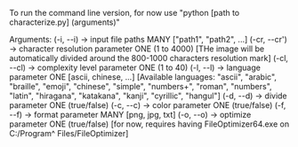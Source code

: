 To run the command line version, for now use "python [path to characterize.py] (arguments)"

Arguments:
  (-i, --i) -> input file paths MANY ["path1", "path2", ...]
  (-cr, --cr') -> character resolution parameter ONE (1 to 4000) [THe image will be automatically divided around the 800-1000                      characters resolution mark]
  (-cl, --cl) -> complexity level parameter ONE (1 to 40)
  (-l, --l) -> language parameter ONE [ascii, chinese, ...] [Available languages: "ascii", "arabic", "braille", "emoji", "chinese", "simple", "numbers+", "roman", "numbers", "latin", "hiragana", "katakana", "kanji", "cyrillic", "hangul"]
  (-d, --d) -> divide parameter ONE (true/false)
  (-c, --c) -> color parameter ONE (true/false)
  (-f, --f) -> format parameter MANY [png, jpg, txt]
  (-o, --o) -> optimize parameter ONE (true/false) [for now, requires having FileOptimizer64.exe on C:/Program^                                                                       Files/FileOptimizer]
